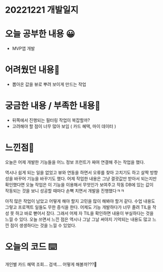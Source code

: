 # 20221221 개발일지

# 오늘 공부한 내용 😀

- MVP앱 개발

# 어려웠던 내용🤯

- 뽑아온 값을 뷰로 뿌려 보이게 만드는 작업

# 궁금한 내용 / 부족한 내용🤔

- 뒤쪽에서 진행되는 필터링 작업이 복잡할까?
- 고려해야 할 점이 너무 많아 보임 ( 카드 혜택, 마이 데이터 )

# 느낀점🤨

오늘은 어제 개발한 기능들을 어느 정보 프런트가 짜여 연결해 주는 작업을 했다.

역시나 쉽게 되는 일을 없었고 뷰와 연동을 하면서 오류를 찾아 고치기도 하고 살짝 방향성을 바꾸어 기능을 바꾸기도 했다. 어제 작업한 내용은 그냥 결괏값만 받아서 되는지만 확인했다면 오늘 작업은 이 기능을 이용해서 무엇인가 보여주고 작동 DB에 있는 값이 작동되는 것을 보니 성공할 때마다 손뼉 치면서 개발을 진행했다ㅋㅋ

아직 많은 작업이 남았고 어떻게 해야 할지 고민을 많이 해봐야 할거 같다. 수업 내용도 그렇고 프로젝트 일들도 무한 증식을 한다. 어제도 기능 개발하다가 너무 졸려 TIL을 작성 못 하고 바로 뻗어서 잤다. 그래서 어제 자 TIL을 확인하면 내용이 부실하다는 것을 느낄 수 있다. 오늘 쓰면서 느낀 점은 역시나 그날 그날 써야지 기억되는 내용도 많고 느낀 점이 생생하다는 것을 느낄 수 있었다.

# 오늘의 코드 ⌨️

개인별 카드 혜택 조회… 검색…. 어떻게 해볼까???🫠
